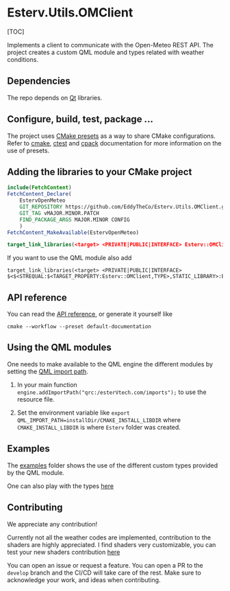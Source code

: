 # Esterv.Utils.OMClient

[TOC]

Implements  a client to communicate with the Open-Meteo REST API. 
The project creates  a custom QML module and types related with weather conditions.

## Dependencies

The repo depends on [Qt](https://doc.qt.io/) libraries.

## Configure, build, test, package ...
 
The project uses [CMake presets](https://cmake.org/cmake/help/latest/manual/cmake-presets.7.html) as a way to share CMake configurations.
Refer to [cmake](https://cmake.org/cmake/help/latest/manual/cmake.1.html), [ctest](https://cmake.org/cmake/help/latest/manual/ctest.1.html) and [cpack](https://cmake.org/cmake/help/latest/manual/cpack.1.html) documentation for more information on the use of presets.

## Adding the libraries to your CMake project 

```CMake
include(FetchContent)
FetchContent_Declare(
	EstervOpenMeteo
	GIT_REPOSITORY https://github.com/EddyTheCo/Esterv.Utils.OMClient.git
	GIT_TAG vMAJOR.MINOR.PATCH 
	FIND_PACKAGE_ARGS MAJOR.MINOR CONFIG  
	)
FetchContent_MakeAvailable(EstervOpenMeteo)

target_link_libraries(<target> <PRIVATE|PUBLIC|INTERFACE> Esterv::OMClient)
```
If you want to use the QML module also add

```
target_link_libraries(<target> <PRIVATE|PUBLIC|INTERFACE> $<$<STREQUAL:$<TARGET_PROPERTY:Esterv::OMClient,TYPE>,STATIC_LIBRARY>:Esterv::OMClientplugin>)
```

## API reference

You can read the [API reference](https://eddytheco.github.io/Esterv.Utils.OMClient/), or generate it yourself like

```
cmake --workflow --preset default-documentation
```

## Using the QML modules

One needs to  make available to the QML engine the different modules by setting the [QML import path](https://doc.qt.io/qt-6/qtqml-syntax-imports.html#qml-import-path).

1. In your main function `engine.addImportPath("qrc:/esterVtech.com/imports");` to use the resource file. 

2. Set the environment variable like `export QML_IMPORT_PATH=installDir/CMAKE_INSTALL_LIBDIR`  where `CMAKE_INSTALL_LIBDIR` is where `Esterv` folder was created.

## Examples

The [examples](examples) folder shows the use of the different custom types provided by the QML module.

One can also play with the types [here](https://eddytheco.github.io/qmlonline/?example_url=omclient)


## Contributing

We appreciate any contribution!

Currently not all the weather codes are implemented, contribution to the shaders are highly appreciated. 
I find shaders very customizable, you can test  your new shaders contribution [here](https://www.shadertoy.com/view/csKyDz)

You can open an issue or request a feature.
You can open a PR to the `develop` branch and the CI/CD will take care of the rest.
Make sure to acknowledge your work, and ideas when contributing.

